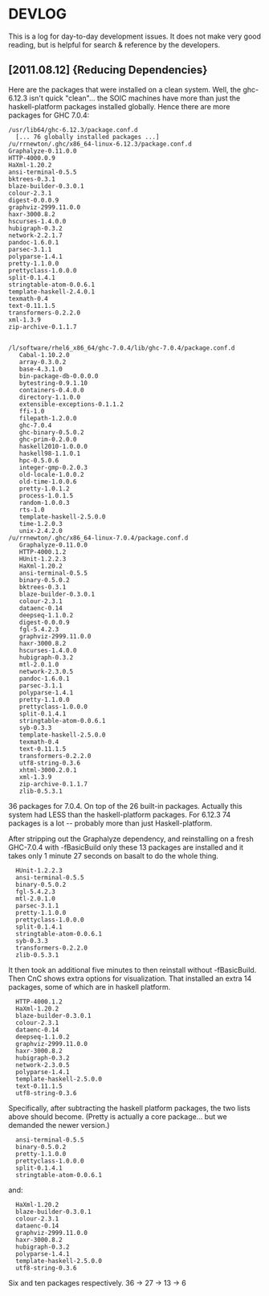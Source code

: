 
DEVLOG
====================================================================================================

This is a log for day-to-day development issues.  It does not make
very good reading, but is helpful for search & reference by the
developers.


[2011.08.12] {Reducing Dependencies}
------------------------------------

Here are the packages that were installed on a clean system.  Well,
the ghc-6.12.3 isn't quick "clean"... the SOIC machines have more than
just the haskell-platform packages installed globally.  Hence there
are more packages for GHC 7.0.4:

    /usr/lib64/ghc-6.12.3/package.conf.d
      [... 76 globally installed packages ...]
    /u/rrnewton/.ghc/x86_64-linux-6.12.3/package.conf.d
	Graphalyze-0.11.0.0
	HTTP-4000.0.9
	HaXml-1.20.2
	ansi-terminal-0.5.5
	bktrees-0.3.1
	blaze-builder-0.3.0.1
	colour-2.3.1
	digest-0.0.0.9
	graphviz-2999.11.0.0
	haxr-3000.8.2
	hscurses-1.4.0.0
	hubigraph-0.3.2
	network-2.2.1.7
	pandoc-1.6.0.1
	parsec-3.1.1
	polyparse-1.4.1
	pretty-1.1.0.0
	prettyclass-1.0.0.0
	split-0.1.4.1
	stringtable-atom-0.0.6.1
	template-haskell-2.4.0.1
	texmath-0.4
	text-0.11.1.5
	transformers-0.2.2.0
	xml-1.3.9
	zip-archive-0.1.1.7


    /l/software/rhel6_x86_64/ghc-7.0.4/lib/ghc-7.0.4/package.conf.d
       Cabal-1.10.2.0
       array-0.3.0.2
       base-4.3.1.0
       bin-package-db-0.0.0.0
       bytestring-0.9.1.10
       containers-0.4.0.0
       directory-1.1.0.0
       extensible-exceptions-0.1.1.2
       ffi-1.0
       filepath-1.2.0.0
       ghc-7.0.4
       ghc-binary-0.5.0.2
       ghc-prim-0.2.0.0
       haskell2010-1.0.0.0
       haskell98-1.1.0.1
       hpc-0.5.0.6
       integer-gmp-0.2.0.3
       old-locale-1.0.0.2
       old-time-1.0.0.6
       pretty-1.0.1.2
       process-1.0.1.5
       random-1.0.0.3
       rts-1.0
       template-haskell-2.5.0.0
       time-1.2.0.3
       unix-2.4.2.0
    /u/rrnewton/.ghc/x86_64-linux-7.0.4/package.conf.d
       Graphalyze-0.11.0.0
       HTTP-4000.1.2
       HUnit-1.2.2.3
       HaXml-1.20.2
       ansi-terminal-0.5.5
       binary-0.5.0.2
       bktrees-0.3.1
       blaze-builder-0.3.0.1
       colour-2.3.1
       dataenc-0.14
       deepseq-1.1.0.2
       digest-0.0.0.9
       fgl-5.4.2.3
       graphviz-2999.11.0.0
       haxr-3000.8.2
       hscurses-1.4.0.0
       hubigraph-0.3.2
       mtl-2.0.1.0
       network-2.3.0.5
       pandoc-1.6.0.1
       parsec-3.1.1
       polyparse-1.4.1
       pretty-1.1.0.0
       prettyclass-1.0.0.0
       split-0.1.4.1
       stringtable-atom-0.0.6.1
       syb-0.3.3
       template-haskell-2.5.0.0
       texmath-0.4
       text-0.11.1.5
       transformers-0.2.2.0
       utf8-string-0.3.6
       xhtml-3000.2.0.1
       xml-1.3.9
       zip-archive-0.1.1.7
       zlib-0.5.3.1

36 packages for 7.0.4.  On top of the 26 built-in packages.  Actually
this system had LESS than the haskell-platform packages.  For 6.12.3
74 packages is a lot -- probably more than just Haskell-platform.

After stripping out the Graphalyze dependency, and reinstalling on a
fresh GHC-7.0.4 with -fBasicBuild only these 13 packages are installed
and it takes only 1 minute 27 seconds on basalt to do the whole thing.

      HUnit-1.2.2.3
      ansi-terminal-0.5.5
      binary-0.5.0.2
      fgl-5.4.2.3
      mtl-2.0.1.0
      parsec-3.1.1
      pretty-1.1.0.0
      prettyclass-1.0.0.0
      split-0.1.4.1
      stringtable-atom-0.0.6.1
      syb-0.3.3
      transformers-0.2.2.0
      zlib-0.5.3.1

It then took an additional five minutes to then reinstall without
-fBasicBuild.  Then CnC shows extra options for visualization.
That installed an extra 14 packages, some of which are in haskell platform.

      HTTP-4000.1.2
      HaXml-1.20.2
      blaze-builder-0.3.0.1
      colour-2.3.1
      dataenc-0.14
      deepseq-1.1.0.2
      graphviz-2999.11.0.0
      haxr-3000.8.2
      hubigraph-0.3.2
      network-2.3.0.5
      polyparse-1.4.1
      template-haskell-2.5.0.0
      text-0.11.1.5
      utf8-string-0.3.6


Specifically, after subtracting the haskell platform packages, the two
lists above should become. (Pretty is actually a core package... but
we demanded the newer version.)

      ansi-terminal-0.5.5
      binary-0.5.0.2
      pretty-1.1.0.0
      prettyclass-1.0.0.0
      split-0.1.4.1
      stringtable-atom-0.0.6.1

and:

      HaXml-1.20.2
      blaze-builder-0.3.0.1
      colour-2.3.1
      dataenc-0.14
      graphviz-2999.11.0.0
      haxr-3000.8.2
      hubigraph-0.3.2
      polyparse-1.4.1
      template-haskell-2.5.0.0
      utf8-string-0.3.6

Six and ten packages respectively.
    36 -> 27 -> 13 -> 6

